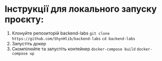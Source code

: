 # Інструкції для локального запуску проєкту:
1) Клонуйте репозиторій backend-labs
```git clone https://github.com/ShynHlib/backend-labs```
```cd backend-labs```
2) Запустіть докер
3) Скомпілюйте та запустіть контейнер
```docker-compose build```
```docker-compose up```
